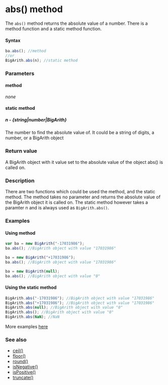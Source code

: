 # abs() method
The <code>abs()</code> method returns the absolute value of a number. There is a method function and a static method function.

#### Syntax
```javascript
ba.abs(); //method
//or
BigArith.abs(n); //static method
```

### Parameters
#### method
*none*

#### static method
##### n - {string|number|BigArith}
The number to find the absolute value of. It could be a string of digits, a number, or a BigArith object
	
### Return value
A BigArith object with it value set to the absolute value of the object abs() is called on.

### Description
There are two functions which could be used the method, and the static method. The method takes no parameter and returns the absolute value of the BigArith object it is called on.
The static method however takes a paramter n and is always used as <code>BigArith.abs()</code>. 

### Examples
#### Using method 

```javascript
var ba = new BigArith("-17031986");
ba.abs(); //BigArith object with value "17031986"

ba = new BigArith("+17031986");
ba.abs(); //BigArith object with value "17031986"

ba = new BigArith(null);
ba.abs(); //BigArith object with value "0" 
```

#### Using the static method

```javascript
BigArith.abs("-17031986"); //BigArith object with value "17031986"
BigArith.abs("+17031986"); //BigArith object with value "17031986"
BigArith.abs(null); //BigArith object with value "0"
BigArith.abs(); //BigArith object with value "0"
BigArith.abs(NaN); //NaN
```

More examples [here](https://github.com/osofem/BigArith.js/tree/master/examples/)

### See also
* [ceil()](https://osofem.github.io/BigArith.js/documentation/ceil.html)
* [floor()](https://osofem.github.io/BigArith.js/documentation/floor.html)
* [round()](https://osofem.github.io/BigArith.js/documentation/round.html)
* [isNegative()](https://osofem.github.io/BigArith.js/documentation/isnegative.html)
* [isPositive()](https://osofem.github.io/BigArith.js/documentation/ispositive.html)
* [truncate()](https://osofem.github.io/BigArith.js/documentation/truncate.html)
